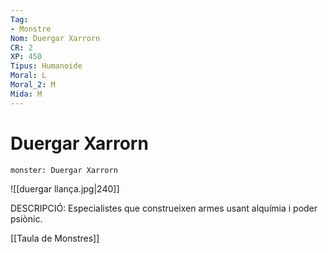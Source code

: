 ```yaml
---
Tag:
- Monstre
Nom: Duergar Xarrorn
CR: 2
XP: 450
Tipus: Humanoide
Moral: L
Moral_2: M
Mida: M
---
```

# Duergar Xarrorn

```statblock
monster: Duergar Xarrorn
```
![[duergar llança.jpg|240]]

DESCRIPCIÓ: 
Especialistes que construeixen armes usant alquímia i poder psiònic.

[[Taula de Monstres]]
